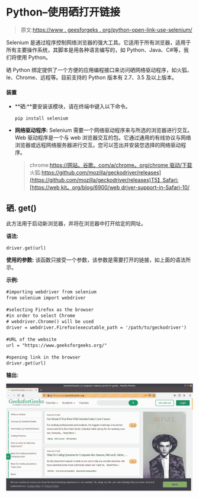# Python–使用硒打开链接

> 原文:[https://www . geesforgeks . org/python-open-link-use-selenium/](https://www.geeksforgeeks.org/python-opening-links-using-selenium/)

Selenium 是通过程序控制网络浏览器的强大工具。它适用于所有浏览器，适用于所有主要操作系统，其脚本是用各种语言编写的，如 Python、Java、C#等，我们将使用 Python。

硒 Python 绑定提供了一个方便的应用编程接口来访问硒网络驱动程序，如火狐、Ie、Chrome、远程等。目前支持的 Python 版本有 2.7、3.5 及以上版本。

#### 装置

*   **硒:**要安装该模块，请在终端中键入以下命令。

    ```
    pip install selenium
    ```

*   **网络驱动程序:** Selenium 需要一个网络驱动程序来与所选的浏览器进行交互。Web 驱动程序是一个与 web 浏览器交互的包。它通过通用的有线协议与网络浏览器或远程网络服务器进行交互。您可以签出并安装您选择的网络驱动程序。

    > chrome:[https://网站。谷歌。com/a/chrome。org/chrome 驱动/下载](https://sites.google.com/a/chromium.org/chromedriver/downloads)
    > 火狐:[https://github.com/mozilla/geckodriver/releases](https://github.com/mozilla/geckodriver/releases)T5】Safari:[https://web kit。org/blog/6900/web driver-support-in-Safari-10/](https://webkit.org/blog/6900/webdriver-support-in-safari-10/)

## 硒. get()

此方法用于启动新浏览器，并将在浏览器中打开给定的网址。

**语法:**

```
driver.get(url) 

```

**使用的参数:**
该函数只接受一个参数，该参数是需要打开的链接，如上面的语法所示。

**示例:**

```
#importing webdriver from selenium
from selenium import webdriver

#selecting Firefox as the browser
#in order to select Chrome 
# webdriver.Chrome() will be used
driver = webdriver.Firefox(executable_path = '/path/to/geckodriver')

#URL of the website 
url = "https://www.geeksforgeeks.org/"

#opening link in the browser
driver.get(url)
```

**输出:**

![selenium-get](img/511dae734de82a302c3d5f264c8e5e55.png)